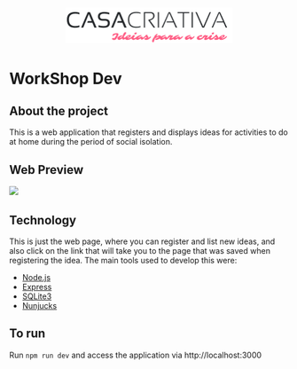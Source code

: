 <h1 align="center">
    <img alt="" title="Casa Criativa" src="./public/Logo.png" width="300px" />
</h1>

# WorkShop Dev

## About the project
This is a web application that registers and displays ideas for activities to do at home during the period of social isolation.

## Web Preview
![](./public/CasaCriativa.gif)

## Technology
This is just the web page, where you can register and list new ideas, and also click on the link that will take you to the page that was saved when registering the idea.
The main tools used to develop this were:
- [Node.js](https://nodejs.org/en/)
- [Express](https://expressjs.com/)
- [SQLite3](https://www.sqlite.org/index.html)
- [Nunjucks](https://mozilla.github.io/nunjucks/)

## To run

Run `npm run dev` and access the application via http://localhost:3000